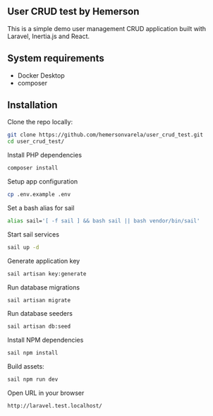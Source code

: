 ## User CRUD test by Hemerson
This is a simple demo user management CRUD application built with Laravel, Inertia.js and React.

## System requirements 
- Docker Desktop
- composer

## Installation

Clone the repo locally:

```sh
git clone https://github.com/hemersonvarela/user_crud_test.git
cd user_crud_test/
```

Install PHP dependencies
```sh
composer install
```

Setup app configuration
```sh
cp .env.example .env
```

Set a bash alias for sail
```sh
alias sail='[ -f sail ] && bash sail || bash vendor/bin/sail'
```

Start sail services
```sh
sail up -d
```

Generate application key
```sh
sail artisan key:generate
```

Run database migrations
```sh
sail artisan migrate
```

Run database seeders
```sh
sail artisan db:seed
```

Install NPM dependencies
```sh
sail npm install
```

Build assets:

```sh
sail npm run dev
```

Open URL in your browser
```sh
http://laravel.test.localhost/
```
